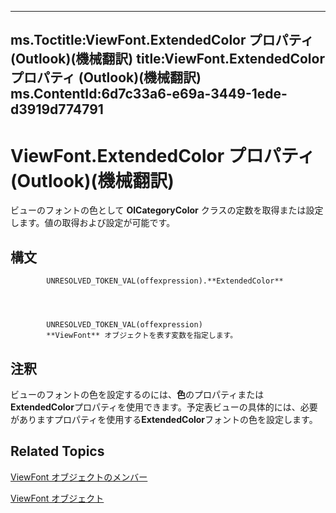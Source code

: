

---
ms.Toctitle:ViewFont.ExtendedColor プロパティ (Outlook)(機械翻訳)
title:ViewFont.ExtendedColor プロパティ (Outlook)(機械翻訳)
ms.ContentId:6d7c33a6-e69a-3449-1ede-d3919d774791
---
# ViewFont.ExtendedColor プロパティ (Outlook)(機械翻訳)




ビューのフォントの色として **OlCategoryColor** クラスの定数を取得または設定します。値の取得および設定が可能です。

## 構文

            UNRESOLVED_TOKEN_VAL(offexpression).**ExtendedColor**




            UNRESOLVED_TOKEN_VAL(offexpression)
            **ViewFont** オブジェクトを表す変数を指定します。



## 注釈
ビューのフォントの色を設定するのには、**色**のプロパティまたは**ExtendedColor**プロパティを使用できます。予定表ビューの具体的には、必要がありますプロパティを使用する**ExtendedColor**フォントの色を設定します。



## Related Topics

[ViewFont オブジェクトのメンバー](7ab1bdba-8b1e-a516-f44c-d6e91d56e4d3.md)

[ViewFont オブジェクト](cbd7c6ce-f49a-1627-0ad9-a019911fb47b.md)




